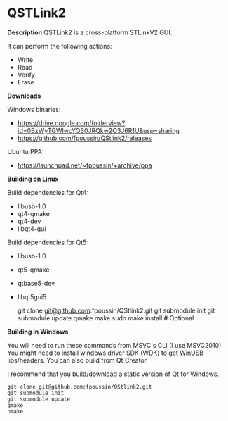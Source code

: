 
**QSTLink2**
========

**Description**
QSTLink2 is a cross-platform STLinkV2 GUI.

It can perform the following actions:
 - Write
 - Read
 - Verify
 - Erase

**Downloads**

Windows binaries:  
 - https://drive.google.com/folderview?id=0BzWyTGWIwcYQS0JRQkw2Q3J6R1U&usp=sharing 
 - https://github.com/fpoussin/QStlink2/releases  

Ubuntu PPA: 
 - https://launchpad.net/~fpoussin/+archive/ppa  

**Building on Linux**

Build dependencies for Qt4:
 - libusb-1.0
 - qt4-qmake
 - qt4-dev
 - libqt4-gui

Build dependencies for Qt5:
 - libusb-1.0
 - qt5-qmake
 - qtbase5-dev
 - libqt5gui5


    git clone git@github.com:fpoussin/QStlink2.git
    git submodule init
    git submodule update
    qmake
    make
    sudo make install  # Optional

**Building in Windows**

You will need to run these commands from MSVC's CLI (I use MSVC2010)
You might need to install windows driver SDK (WDK) to get WinUSB libs/headers.
You can also build from Qt Creator

I recommend that you build/download a static version of Qt for Windows.

    git clone git@github.com:fpoussin/QStlink2.git
    git submodule init
    git submodule update
    qmake
    nmake
